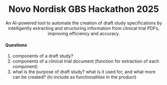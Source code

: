 <h1 align="center">Novo Nordisk GBS Hackathon 2025</h1>
<p align="center">An AI-powered tool to automate the creation of draft study specifications by intelligently extracting and structuring information from clinical trial PDFs, improving efficiency and accuracy.</p>

#### Questions

1. components of a draft study?
2. components of a clinical trial document (function for extraction of each component)
3. what is the purpose of draft study? what is it used for, and what more can be created? (to include as functionalities in the product)
